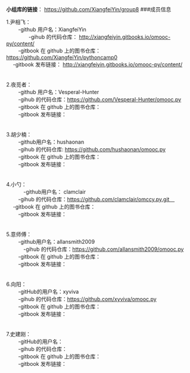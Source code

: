 **小组库的链接**： https://github.com/XiangfeiYin/group8
###成员信息

1.尹相飞：  
　　
-github 用户名：XiangfeiYin  
　　　　
-gihub 的代码仓库： http://xiangfeiyin.gitbooks.io/omooc-py/content/   
　　
-gitbook 在 github 上的图书仓库： https://github.com/XiangfeiYin/pythoncamp0  
　
-gitbook 发布链接： http://xiangfeiyin.gitbooks.io/omooc-py/content/  
　

2.夜觅者：  
　　
-github 用户名：Vesperal-Hunter  
　　
-gihub 的代码仓库：https://github.com/Vesperal-Hunter/omooc.py  
　　
-gitbook 在 github 上的图书仓库：  
 　　
-gitbook 发布链接：  
 　　

3.胡少楠：  
　　
-github用户名：hushaonan  
　　
-gihub 的代码仓库: https://github.com/hushaonan/omooc.py  
　　
-gitbook 在 github 上的图书仓库：  
 　　
-gitbook 发布链接：  
　　

4.小勺：  
　　　
-github用户名： clamclair  
　　
-gihub 的代码仓库：https://github.com/clamclair/omccy.py.git　  
　
-gitbook 在 github 上的图书仓库：  
　　 
-gitbook 发布链接：  
　　

5.意师傅：  
　　
-github用户名：allansmith2009　  
　　　
-gihub 的代码仓库：https://github.com/allansmith2009/omooc.py  
　　
-gitbook 在 github 上的图书仓库：  
 　　
-gitbook 发布链接：  
　　　

6.向阳：  
　　
-gitHub的用户名：xyviva  
　　
-gihub 的代码仓库：https://github.com/xyviva/omooc.py  
　　
-gitbook 在 github 上的图书仓库：  
 　　
-gitbook 发布链接：  
　　

7.史建刚：  
　　
-gitHub的用户名：  
　　
-gihub 的代码仓库：  
　　
-gitbook 在 github 上的图书仓库：   
　　
-gitbook 发布链接：  
　　